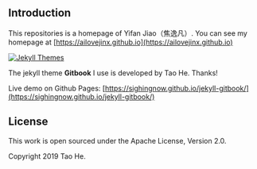 ## Introduction

This repositories is a homepage of Yifan Jiao（焦逸凡）.
You can see my homepage at [https://ailovejinx.github.io](https://ailovejinx.github.io)

[![Jekyll Themes](https://img.shields.io/badge/featured%20on-JekyllThemes-red.svg)](https://jekyll-themes.com/jekyll-gitbook/)

The jekyll theme **Gitbook** I use is developed by Tao He. Thanks!

Live demo on Github Pages: [https://sighingnow.github.io/jekyll-gitbook/](https://sighingnow.github.io/jekyll-gitbook/)

## License

This work is open sourced under the Apache License, Version 2.0.

Copyright 2019 Tao He.
